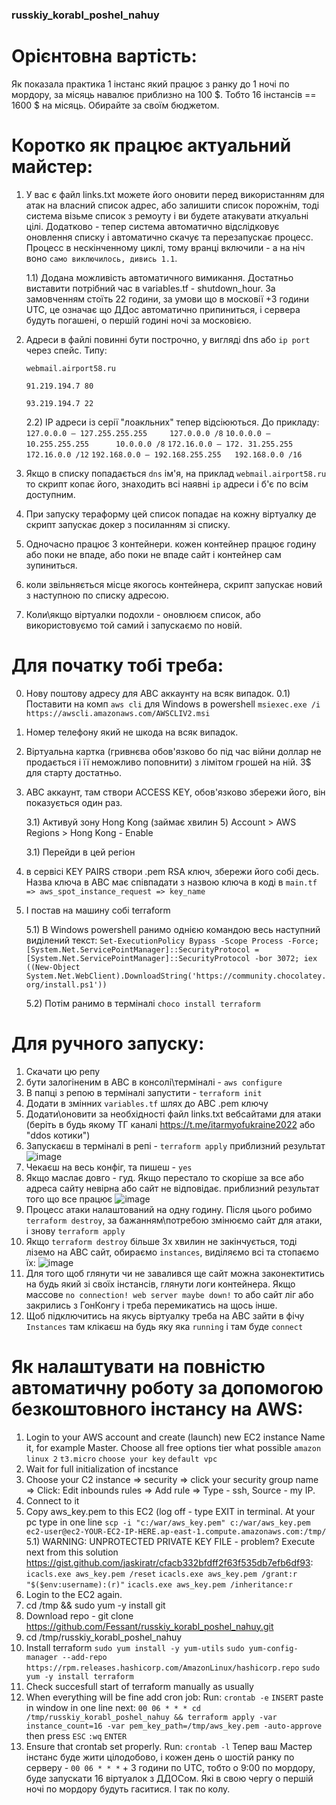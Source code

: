 ### russkiy_korabl_poshel_nahuy

# Орієнтовна вартість:
Як показала практика 1 інстанс який працює з ранку до 1 ночі по мордору, за місяць навалює приблизно на 100 $. Тобто 16 інстансів == 1600 $ на місяць. Обирайте за своїм бюджетом.

# Коротко як працює актуальний майстер:
1) У вас є файл links.txt можете його оновити перед використанням для атак на власний список адрес, або залишити список порожнім, тоді система візьме список з ремоуту і ви будете атакувати аткуальні цілі. Додатково - тепер система автоматично відслідковує оновлення списку і автоматично скачує та перезапускає процесс. Процесс в нескінченному циклі, тому вранці включили - а на ніч воно `само виключилось, дивись 1.1`.
   
   1.1) Додана можливість автоматичного вимикання. Достатньо виставити потрібний час в variables.tf - shutdown_hour. За замовченням стоїть 22 години, за умови що в московії +3 години UTC, це означає що ДДос автоматично припиниться, і сервера будуть погашені, о першій годині ночі за московією.
   
2) Адреси в файлі повинні бути построчно, у вигляді dns або `ip port` через спейс. Типу:

   `webmail.airport58.ru`
   
   `91.219.194.7 80`
   
   `93.219.194.7 22`
   
   2.2) IP адреси із серії "лоакльних" тепер відсіюються. До прикладу:
      `127.0.0.0 – 127.255.255.255     127.0.0.0 /8`
      `10.0.0.0 –  10.255.255.255      10.0.0.0 /8`
      `172.16.0.0 – 172. 31.255.255    172.16.0.0 /12`
      `192.168.0.0 – 192.168.255.255   192.168.0.0 /16`

3) Якщо в списку попадається `dns` ім'я, на приклад `webmail.airport58.ru` то скрипт копає його, знаходить всі наявні `ip` адреси і б'є по всім доступним.   
4) При запуску тераформу цей список попадає на кожну віртуалку де скрипт запускає докер з посиланням зі списку.
5) Одночасно працює 3 контейнери. кожен контейнер працює годину або поки не впаде, або поки не впаде сайт і контейнер сам зупиниться.
6) коли звільняється місце якогось контейнера, скрипт запускає новий з наступною по списку адресою.
8) Коли\якщо віртуалки подохли - оновлюєм список, або використовуємо той самий і запускаємо по новій.

# Для початку тобі треба:

0) Нову поштову адресу для АВС аккаунту на всяк випадок.
0.1) Поставити на комп `aws cli` для Windows в powershell `msiexec.exe /i https://awscli.amazonaws.com/AWSCLIV2.msi`
1) Номер телефону який не шкода на всяк випадок.
2) Віртуальна картка (гривнєва обов'язково бо під час війни доллар не продається і її неможливо поповнити) з лімітом грошей на ній. 3$ для старту достатньо.
3) АВС аккаунт, там створи ACCESS KEY, обов'язково збережи його, він показується один раз.
 
   3.1) Активуй зону Hong Kong (займає хвилин 5) Account > AWS Regions > Hong Kong - Enable
   
   3.1) Перейди в цей регіон

4) в сервісі KEY PAIRS створи .pem RSA ключ, збережи його собі десь. Назва ключа в АВС має співпадати з назвою ключа в коді в `main.tf => aws_spot_instance_request => key_name`
5) І постав на машину собі terraform
   
   5.1) В Windows powershell ранимо однією командою весь наступний виділений текст: `Set-ExecutionPolicy Bypass -Scope Process -Force; [System.Net.ServicePointManager]::SecurityProtocol = [System.Net.ServicePointManager]::SecurityProtocol -bor 3072; iex ((New-Object System.Net.WebClient).DownloadString('https://community.chocolatey.org/install.ps1'))`
   
   5.2) Потім ранимо в терміналі `choco install terraform`

# Для ручного запуску:

1) Скачати цю репу
2) бути залогіненим в АВС в консолі\терміналі - `aws configure`
3) В папці з репою в терміналі запустити - `terraform init`
4) Додати в змінних `variables.tf` шлях до АВС .pem ключу
5) Додати\оновити за необхідності файл links.txt вебсайтами для атаки (беріть в будь якому ТГ каналі https://t.me/itarmyofukraine2022 або "ddos котики")
6) Запускаєш в терміналі в репі - `terraform apply` 
приблизний результат ![image](https://user-images.githubusercontent.com/24322276/155978270-46a9b635-8519-48f1-8a98-a6f216e1c61d.png)
7) Чекаєш на весь конфіг, та пишеш - `yes`
8) Якщо маслає довго - гуд. Якщо перестало то скоріше за все або адреса сайту невірна або сайт не відповідає.
приблизний результат того що все працює ![image](https://user-images.githubusercontent.com/24322276/155978537-84cbaa5d-c323-4ab4-a61e-571b6369872f.png)
9) Процесс атаки налаштований на одну годину. Після цього робимо `terraform destroy`, за бажанням\потребою змінюємо сайт для атаки, і знову `terraform apply`
10) Якщо `terraform destroy` більше 3х хвилин не закінчується, тоді ліземо на АВС сайт, обираємо `instances`, виділяємо всі та стопаємо їх:
![image](https://user-images.githubusercontent.com/24322276/155982236-15ad9379-7e06-4d97-b21d-8b34f5182b50.png)
11) Для того щоб глянути чи не завалився ще сайт можна законектитись на будь який зі своїх інстансів, глянути логи контейнера. Якщо массове `no connection! web server maybe down!` то або сайт ліг або закрились з ГонКонгу і треба перемикатись на щось інше.
12) Щоб підключитись на якусь віртуалку треба на АВС зайти в фічу `Instances` там клікаєш на будь яку яка `running` і там буде `connect`

# Як налаштувати на повністю автоматичну роботу за допомогою безкоштовного інстансу на AWS:

1) Login to your AWS account and create (launch) new EC2 instance
Name it, for example Master.
Choose all free options tier what possible
`amazon linux 2`
`t3.micro`
`choose your key`
`default vpc`
2) Wait for full initialization of incstance
3) Choose your C2 instance => security => click your security group name => Click: Edit inbounds rules => Add rule => Type - ssh, Source - my IP.
4) Connect to it
5) Copy aws_key.pem to this EC2 (log off - type EXIT in terminal. At your pc type in one line `scp -i "c:/war/aws_key.pem" c:/war/aws_key.pem  ec2-user@ec2-YOUR-EC2-IP-HERE.ap-east-1.compute.amazonaws.com:/tmp/` 
   5.1) WARNING: UNPROTECTED PRIVATE KEY FILE - problem? Execute next from this solution https://gist.github.com/jaskiratr/cfacb332bfdff2f63f535db7efb6df93:
      `icacls.exe aws_key.pem /reset`
      `icacls.exe aws_key.pem /grant:r "$($env:username):(r)"`
      `icacls.exe aws_key.pem /inheritance:r`
6) Login to the EC2 again.
7) cd /tmp && sudo yum -y install git
8) Download repo - git clone https://github.com/Fessant/russkiy_korabl_poshel_nahuy.git
9) cd /tmp/russkiy_korabl_poshel_nahuy
10) Install terraform
`sudo yum install -y yum-utils`
`sudo yum-config-manager --add-repo https://rpm.releases.hashicorp.com/AmazonLinux/hashicorp.repo`
`sudo yum -y install terraform`
11) Check succesfull start of terraform manually as usually
12) When everything will be fine add cron job:
Run: `crontab -e`
`INSERT`
paste in window in one line next: `00 06 * * * cd /tmp/russkiy_korabl_poshel_nahuy && terraform apply -var instance_count=16 -var pem_key_path=/tmp/aws_key.pem -auto-approve` 
then press `ESC` `:wq` `ENTER`
13) Ensure that crontab set properly. Run: `crontab -l`
Тепер ваш Мастер інстанс буде жити цілодобово, і кожен день о шостій ранку по серверу - `00 06 * * *` + 3 години по UTC, тобто о 9:00 по мордору, буде запускати 16 віртуалок з ДДОСом. Які в свою чергу о першій ночі по мордору будуть гаситися. І так по колу.

